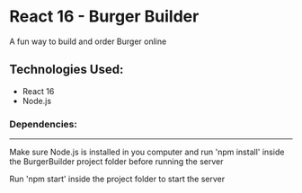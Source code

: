 <h1>React 16 - Burger Builder</h1>

<p>A fun way to build and order Burger online</p>

<h2>Technologies Used: </h2>

<ul>
<li>React 16 </li>
<li>Node.js</li>
</ul>

<h3>Dependencies: </h3>
<hr>
<p>Make sure Node.js is installed in you computer and run 'npm install' inside the BurgerBuilder project folder before running the server</p>

<p>Run 'npm start' inside the project folder to start the server</p>